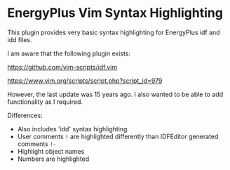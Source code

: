 # EnergyPlus Vim Syntax Highlighting

This plugin provides very basic syntax highlighting for EnergyPlus idf
and idd files.

I am aware that the following plugin exists:

https://github.com/vim-scripts/idf.vim

https://www.vim.org/scripts/script.php?script_id=979

However, the last update was 15 years ago. I also wanted to be able to
add functionality as I required.

Differences:

 - Also includes 'idd' syntax highlighting
 - User comments `!` are highlighted differently than IDFEditor
   generated comments `!-`
 - Highlight object names
 - Numbers are highlighted
